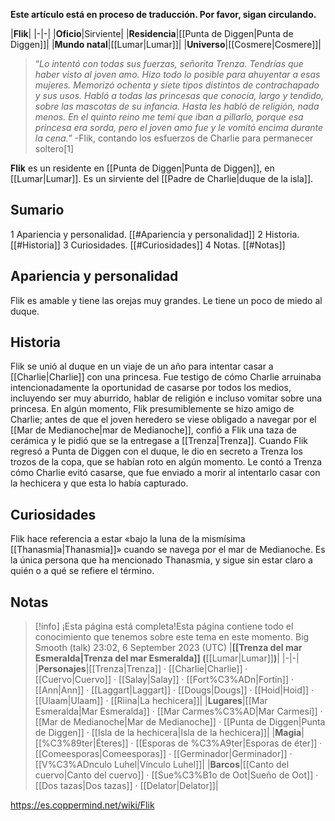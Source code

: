 **Este artículo está en proceso de traducción. Por favor, sigan circulando.**


|**Flik**|
|-|-|
|**Oficio**|Sirviente|
|**Residencia**|[[Punta de Diggen\|Punta de Diggen]]|
|**Mundo natal**|[[Lumar\|Lumar]]|
|**Universo**|[[Cosmere\|Cosmere]]|

>“*Lo intentó con todas sus fuerzas, señorita Trenza. Tendrías que haber visto al joven amo. Hizo todo lo posible para ahuyentar a esas mujeres. Memorizó ochenta y siete tipos distintos de contrachapado y sus usos. Habló a todas las princesas que conocía, largo y tendido, sobre las mascotas de su infancia. Hasta les habló de religión, nada menos. En el quinto reino me temí que iban a pillarlo, porque esa princesa era sorda, pero el joven amo fue y le vomitó encima durante la cena.*”
\-Flik, contando los esfuerzos de Charlie para permanecer soltero[1]


**Flik** es un residente en [[Punta de Diggen\|Punta de Diggen]], en [[Lumar\|Lumar]]. Es un sirviente del [[Padre de Charlie\|duque de la isla]].

## Sumario

1 Apariencia y personalidad. [[#Apariencia y personalidad]] 
2 Historia. [[#Historia]] 
3 Curiosidades. [[#Curiosidades]] 
4 Notas. [[#Notas]] 


## Apariencia y personalidad
Flik es amable y tiene las orejas muy grandes. Le tiene un poco de miedo al duque.

## Historia
Flik se unió al duque en un viaje de un año para intentar casar a [[Charlie\|Charlie]] con una princesa. Fue testigo de cómo Charlie arruinaba intencionadamente la oportunidad de casarse por todos los medios, incluyendo ser muy aburrido, hablar de religión e incluso vomitar sobre una princesa. En algún momento, Flik presumiblemente se hizo amigo de Charlie; antes de que el joven heredero se viese obligado a navegar por el [[Mar de Medianoche\|mar de Medianoche]], confió a Flik una taza de cerámica y le pidió que se la entregase a [[Trenza\|Trenza]]. Cuando Flik regresó a Punta de Diggen con el duque, le dio en secreto a Trenza los trozos de la copa, que se habían roto en algún momento. Le contó a Trenza cómo Charlie evitó casarse, que fue enviado a morir al intentarlo casar con la hechicera y que esta lo había capturado.

## Curiosidades
Flik hace referencia a estar «bajo la luna de la mismísima [[Thanasmia\|Thanasmia]]» cuando se navega por el mar de Medianoche. Es la única persona que ha mencionado Thanasmia, y sigue sin estar claro a quién o a qué se refiere el término.
## Notas

> [!info] ¡Esta página está completa!Esta página contiene todo el conocimiento que tenemos sobre este tema en este momento.
Big Smooth (talk) 23:02, 6 September 2023 (UTC)
|**[[Trenza del mar Esmeralda\|Trenza del mar Esmeralda]] (**[[Lumar\|Lumar]]**)**|
|-|-|
|**Personajes**|[[Trenza\|Trenza]] · [[Charlie\|Charlie]] · [[Cuervo\|Cuervo]] · [[Salay\|Salay]] · [[Fort%C3%ADn\|Fortín]] · [[Ann\|Ann]] · [[Laggart\|Laggart]] · [[Dougs\|Dougs]] · [[Hoid\|Hoid]] · [[Ulaam\|Ulaam]] · [[Riina\|La hechicera]]|
|**Lugares**|[[Mar Esmeralda\|Mar Esmeralda]] · [[Mar Carmes%C3%AD\|Mar Carmesí]] · [[Mar de Medianoche\|Mar de Medianoche]] · [[Punta de Diggen\|Punta de Diggen]] · [[Isla de la hechicera\|Isla de la hechicera]]|
|**Magia**|[[%C3%89ter\|Éteres]] · [[Esporas de %C3%A9ter\|Esporas de éter]] · [[Comeesporas\|Comeesporas]] · [[Germinador\|Germinador]] · [[V%C3%ADnculo Luhel\|Vínculo Luhel]]|
|**Barcos**|[[Canto del cuervo\|Canto del cuervo]] · [[Sue%C3%B1o de Oot\|Sueño de Oot]] · [[Dos tazas\|Dos tazas]] · [[Delator\|Delator]]|



https://es.coppermind.net/wiki/Flik